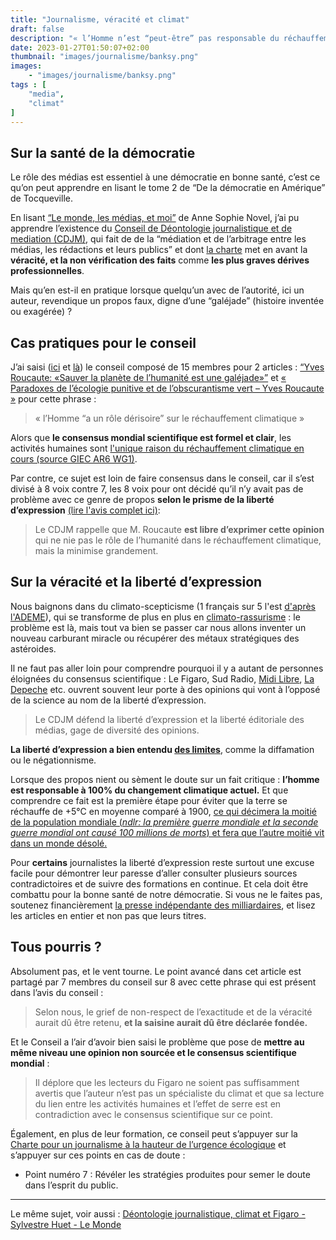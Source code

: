 ```yaml
---
title: "Journalisme, véracité et climat"
draft: false
description: "« l’Homme n’est “peut-être” pas responsable du réchauffement climatique » - entendu dans de grands médias"
date: 2023-01-27T01:50:07+02:00
thumbnail: "images/journalisme/banksy.png"
images:
    - "images/journalisme/banksy.png"
tags : [
    "media",
    "climat"
]
---
```


## Sur la santé de la démocratie
Le rôle des médias est essentiel à une démocratie en bonne santé, c’est ce qu’on peut apprendre en lisant le tome 2 de “De la démocratie en Amérique” de Tocqueville.


En lisant [“Le monde, les médias, et moi”](https://lesmediaslemondeetmoi.com/) de Anne Sophie Novel, j’ai pu apprendre l’existence du [Conseil de Déontologie journalistique et de mediation (CDJM)](https://cdjm.org/decisions/), qui fait de de la “médiation et de l’arbitrage entre les médias, les rédactions et leurs publics” et dont [la charte](https://cdjm.org/les-chartes/) met en avant la **véracité, et la non vérification des faits** comme **les plus graves dérives professionnelles**.

Mais qu’en est-il en pratique lorsque quelqu’un avec de l’autorité, ici un auteur, revendique un propos faux, digne d’une “galéjade” (histoire inventée ou exagérée) ?

## Cas pratiques pour le conseil
J’ai saisi ([ici](https://cdjm.org/avis-22-052/) et [là](https://cdjm.org/avis-22-053/)) le conseil composé de 15 membres pour 2 articles : [“Yves Roucaute: «Sauver la planète de l’humanité est une galéjade»”](https://www.lefigaro.fr/actualite-france/yves-roucaute-sauver-la-planete-de-l-humanite-est-une-galejade-20220603) et [« Paradoxes de l’écologie punitive et de l’obscurantisme vert – Yves Roucaute »](https://www.youtube.com/watch?v=tphWE4vJb-s&t=1011s) pour cette phrase :

> « l’Homme “a un rôle dérisoire” sur le réchauffement climatique »

Alors que **le consensus mondial scientifique est formel et clair**, les activités humaines sont [l'unique raison du réchauffement climatique en cours (source GIEC AR6 WG1)](https://bonpote.com/propos-7-la-part-de-lhomme-dans-le-rechauffement-climatique-nest-plus-discutable/).

Par contre, ce sujet est loin de faire consensus dans le conseil, car il s’est divisé à 8 voix contre 7, les 8 voix pour ont décidé qu’il n’y avait pas de problème avec ce genre de propos **selon le prisme de la liberté d’expression** [(lire l'avis complet ici)]((https://cdjm.org/avis-22-052/)):

> Le CDJM rappelle que M. Roucaute **est libre d’exprimer cette opinion** qui ne nie pas le rôle de l’humanité dans le réchauffement climatique, mais la minimise grandement. 

## Sur la véracité et la liberté d’expression 
Nous baignons dans du climato-scepticisme (1 français sur 5 l'est [d'après l'ADEME](https://presse.ademe.fr/2022/11/barometre-les-representations-sociales-du-changement-climatique-2022-les-francais-de-plus-en-plus-pessimistes-quant-au-rechauffement-climatique-et-enclins-a-plus-de-sobriete-dans-leur-quotidien.html)), qui se transforme de plus en plus en [climato-rassurisme](https://www.radiofrance.fr/franceinter/podcasts/histoires-economiques/histoires-economiques-du-jeudi-26-mai-2022-4469704) : le problème est là, mais tout va bien se passer car nous allons inventer un nouveau carburant miracle ou récupérer des métaux stratégiques des astéroides.

Il ne faut pas aller loin pour comprendre pourquoi il y a autant de personnes éloignées du consensus scientifique : Le Figaro, Sud Radio, [Midi Libre](https://twitter.com/polomarcus/status/1575450335124013058), [La Depeche](https://twitter.com/ThomasBaietto/status/1615345179006754816) etc. ouvrent souvent leur porte à des opinions qui vont à l’opposé de la science au nom de la liberté d’expression. 

> Le CDJM défend la liberté d’expression et la liberté éditoriale des médias, gage de diversité des opinions. 

**La liberté d’expression a bien entendu [des limites](https://www.maisondesjournalistes.org/les-limites-de-la-liberte-dexpression/)**, comme la diffamation ou le négationnisme. 

Lorsque des propos nient ou sèment le doute sur un fait critique :  **l’homme est responsable à 100% du changement climatique actuel.** Et que comprendre ce fait est la première étape pour éviter que la terre se réchauffe de +5°C en moyenne comparé à 1900, [ce qui décimera la moitié de la population mondiale (*ndlr: la première guerre mondiale et la seconde guerre mondial ont causé 100 millions de morts*) et fera que l’autre moitié vit dans un monde désolé.](https://www.youtube.com/watch?v=K_eFzvP7DDs)

Pour **certains** journalistes la liberté d’expression reste surtout une excuse facile pour démontrer leur paresse d’aller consulter plusieurs sources contradictoires et de suivre des formations en continue. Et cela doit être combattu pour la bonne santé de notre démocratie. Si vous ne le faites pas, soutenez financièrement [la presse indépendante des milliardaires](https://www.publicsenat.fr/article/parlementaire/concentration-des-medias-bernard-arnault-assure-oeuvrer-dans-l-interet-general), et lisez les articles en entier et non pas que leurs titres.


## Tous pourris ?
Absolument pas, et le vent tourne. Le point avancé dans cet article est partagé par 7 membres du conseil sur 8 avec cette phrase qui est présent dans l’avis du conseil :
> Selon nous, le grief de non-respect de l’exactitude et de la véracité aurait dû être retenu, **et la saisine aurait dû être déclarée fondée.**

Et le Conseil a l’air d’avoir bien saisi le problème que pose de **mettre au même niveau une opinion non sourcée et le consensus scientifique mondial** :
> Il déplore que les lecteurs du Figaro ne soient pas suffisamment avertis que l’auteur n’est pas un spécialiste du climat et que sa lecture du lien entre les activités humaines et l’effet de serre est en contradiction avec le consensus scientifique sur ce point.


Également, en plus de leur formation, ce conseil peut s’appuyer sur la [Charte pour un journalisme à la hauteur de l’urgence écologique](https://chartejournalismeecologie.fr/la-charte/) et s’appuyer sur ces points en cas de doute : 
* Point numéro 7 : Révéler les stratégies produites pour semer le doute dans l’esprit du public.


---
Le même sujet, voir aussi : [Déontologie journalistique, climat et Figaro - Sylvestre Huet - Le Monde](https://www.lemonde.fr/blog/huet/2023/01/10/deontologie-journalistique-climat-et-figaro/)
